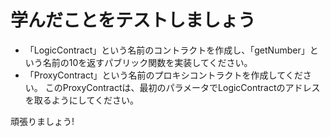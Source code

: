 # 学んだことをテストしましょう

- 「LogicContract」という名前のコントラクトを作成し、「getNumber」という名前の10を返すパブリック関数を実装してください。
- 「ProxyContract」という名前のプロキシコントラクトを作成してください。 このProxyContractは、最初のパラメータでLogicContractのアドレスを取るようにしてください。

頑張りましょう!
